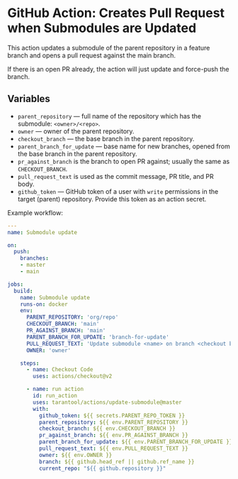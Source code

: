 # GitHub Action: Creates Pull Request when Submodules are Updated

This action updates a submodule of the parent repository in a feature branch and opens a pull request against the main branch.

If there is an open PR already, the action will just update and force-push the branch.

## Variables

- `parent_repository` — full name of the repository which has the submodule: `<owner>/<repo>`.
- `owner` — owner of the parent repository.
- `checkout_branch` — the base branch in the parent repository.
- `parent_branch_for_update` — base name for new branches, opened from the base branch in the parent repository.
- `pr_against_branch` is the branch to open PR against; usually the same as `CHECKOUT_BRANCH`.
- `pull_request_text` is used as the commit message, PR title, and PR body.
- `github_token` — GitHub token of a user with `write` permissions in the target (parent) repository. Provide this token as an action secret.

Example workflow:

```yml
---
name: Submodule update

on:
  push:
    branches: 
    - master
    - main

jobs:
  build:
    name: Submodule update
    runs-on: docker
    env:
      PARENT_REPOSITORY: 'org/repo'
      CHECKOUT_BRANCH: 'main'
      PR_AGAINST_BRANCH: 'main'
      PARENT_BRANCH_FOR_UPDATE: 'branch-for-update'
      PULL_REQUEST_TEXT: 'Update submodule <name> on branch <checkout branch>'
      OWNER: 'owner'

    steps:
      - name: Checkout Code
        uses: actions/checkout@v2

      - name: run action
        id: run_action
        uses: tarantool/actions/update-submodule@master
        with:
          github_token: ${{ secrets.PARENT_REPO_TOKEN }}
          parent_repository: ${{ env.PARENT_REPOSITORY }}
          checkout_branch: ${{ env.CHECKOUT_BRANCH }}
          pr_against_branch: ${{ env.PR_AGAINST_BRANCH }}
          parent_branch_for_update: ${{ env.PARENT_BRANCH_FOR_UPDATE }}
          pull_request_text: ${{ env.PULL_REQUEST_TEXT }}
          owner: ${{ env.OWNER }}
          branch: ${{ github.head_ref || github.ref_name }}
          current_repo: "${{ github.repository }}"
```
